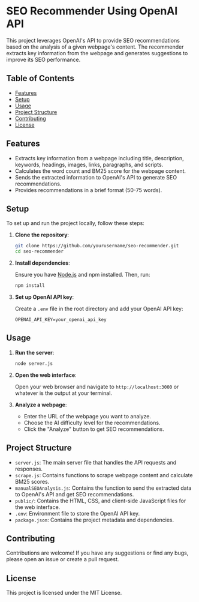 # SEO Recommender Using OpenAI API

This project leverages OpenAI's API to provide SEO recommendations based on the analysis of a given webpage's content. The recommender extracts key information from the webpage and generates suggestions to improve its SEO performance.

## Table of Contents

- [Features](#features)
- [Setup](#setup)
- [Usage](#usage)
- [Project Structure](#project-structure)
- [Contributing](#contributing)
- [License](#license)

## Features

- Extracts key information from a webpage including title, description, keywords, headings, images, links, paragraphs, and scripts.
- Calculates the word count and BM25 score for the webpage content.
- Sends the extracted information to OpenAI's API to generate SEO recommendations.
- Provides recommendations in a brief format (50-75 words).

## Setup

To set up and run the project locally, follow these steps:

1. **Clone the repository**:

    ```bash
    git clone https://github.com/yourusername/seo-recommender.git
    cd seo-recommender
    ```

2. **Install dependencies**:

    Ensure you have [Node.js](https://nodejs.org/) and npm installed. Then, run:

    ```bash
    npm install
    ```

3. **Set up OpenAI API key**:

    Create a `.env` file in the root directory and add your OpenAI API key:

    ```env
    OPENAI_API_KEY=your_openai_api_key
    ```

## Usage

1. **Run the server**:

    ```bash
    node server.js
    ```

2. **Open the web interface**:

    Open your web browser and navigate to `http://localhost:3000` or whatever is the output at your terminal.

3. **Analyze a webpage**:

    - Enter the URL of the webpage you want to analyze.
    - Choose the AI difficulty level for the recommendations.
    - Click the "Analyze" button to get SEO recommendations.

## Project Structure

- `server.js`: The main server file that handles the API requests and responses.
- `scrape.js`: Contains functions to scrape webpage content and calculate BM25 scores.
- `manualSEOAnalysis.js`: Contains the function to send the extracted data to OpenAI's API and get SEO recommendations.
- `public/`: Contains the HTML, CSS, and client-side JavaScript files for the web interface.
- `.env`: Environment file to store the OpenAI API key.
- `package.json`: Contains the project metadata and dependencies.

## Contributing
Contributions are welcome! If you have any suggestions or find any bugs, please open an issue or create a pull request.

## License
This project is licensed under the MIT License.

